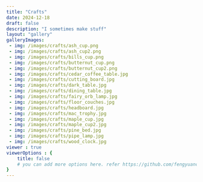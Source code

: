 ```yaml
---
title: "Crafts"
date: 2024-12-18
draft: false
description: "I sometimes make stuff"
layout: "gallery"
galleryImages:
 - img: /images/crafts/ash_cup.png
 - img: /images/crafts/ash_cup2.png
 - img: /images/crafts/bills_cup.png
 - img: /images/crafts/butternut_cup.png
 - img: /images/crafts/butternut_cup2.png
 - img: /images/crafts/cedar_coffee_table.jpg
 - img: /images/crafts/cutting_board.jpg
 - img: /images/crafts/dark_table.jpg
 - img: /images/crafts/dining_table.jpg
 - img: /images/crafts/fairy_orb_lamp.jpg
 - img: /images/crafts/floor_couches.jpg
 - img: /images/crafts/headboard.jpg
 - img: /images/crafts/mac_trophy.jpg
 - img: /images/crafts/maple_cup.jpg
 - img: /images/crafts/maple_cup2.jpg
 - img: /images/crafts/pine_bed.jpg
 - img: /images/crafts/pipe_lamp.jpg
 - img: /images/crafts/wood_clock.jpg
viewer : true
viewerOptions : {
    title: false
    # you can add more options here. refer https://github.com/fengyuanchen/viewerjs?tab=readme-ov-file#options
}
---
```

